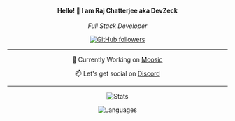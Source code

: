 <div align="center">

<h4>Hello! 👋 I am Raj Chatterjee aka DevZeck</h4>
<p><em>Full Stack Developer</em></p>

[![GitHub followers](https://img.shields.io/github/followers/DevZeck?label=Follow&style=social)](https://github.com/DevZeck)

----
🔭 Currently Working on [Moosic](https://top.gg/bot/785573325396639744)

📫 Let's get social on [Discord](https://discord.gg/dnQjVWhdQT)

----

![Stats](https://github-readme-stats.vercel.app/api?username=DevZeck&count_private=true&show_icons=true&theme=dracula)

![Languages](https://github-readme-stats.vercel.app/api/top-langs/?username=DevZeck&layout=compact&count_private=true&theme=dracula)
</div>
